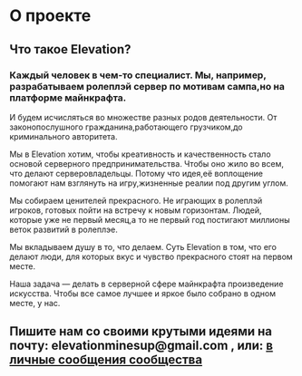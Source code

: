 # О проекте
## Что такое Elevation?
### Каждый человек в чем-то специалист. Мы, например, разрабатываем ролеплэй сервер по мотивам сампа,но на платформе майнкрафта.



И будем исчисляться во множестве разных родов деятельности. От законопослушного гражданина,работающего грузчиком,до криминального авторитета.



Мы в Elevation хотим, чтобы креативность и качественность стало основой серверного предпринимательства. Чтобы оно жило во всем, что делают серверовладельцы. Потому что идея,её воплощение помогают нам взглянуть на игру,жизненные реалии под другим углом.



Мы собираем ценителей прекрасного. Не играющих в ролеплэй игроков, готовых пойти на встречу к новым горизонтам. Людей, которые уже не первый месяц,а то не первый год постигают миллионы веток развитий в ролеплэе.



Мы вкладываем душу в то, что делаем. Суть Elevation в том, что его делают люди, для которых вкус и чувство прекрасного стоят на первом месте.



Наша задача — делать в серверной сфере майнкрафта произведение искусства. Чтобы все самое лучшее и яркое было собрано в одном месте, у нас. 


## Пишите нам со своими крутыми идеями на почту: __elevationminesup@gmail.com__ , или: __[в личные сообщения сообщества](vk.me/elevation_mine "лс группы")__
